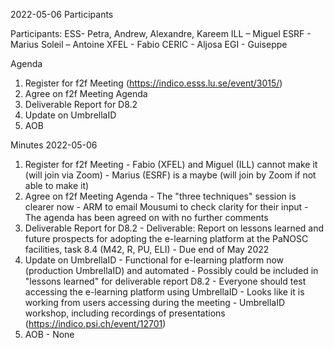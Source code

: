 

2022-05-06 Participants

Participants:
ESS- Petra, Andrew, Alexandre, Kareem
ILL – Miguel
ESRF - Marius
Soleil – Antoine
XFEL - Fabio
CERIC - Aljosa
EGI - Guiseppe

Agenda

  1.  Register for f2f Meeting (https://indico.esss.lu.se/event/3015/)
  2.  Agree on f2f Meeting Agenda
  3.  Deliverable Report for D8.2
  4.  Update on UmbrellaID
  5.  AOB

Minutes 2022-05-06

  1.  Register for f2f Meeting
    - Fabio (XFEL) and Miguel (ILL) cannot make it (will join via Zoom)
    - Marius (ESRF) is a maybe (will join by Zoom if not able to make it)
  3.  Agree on f2f Meeting Agenda
    - The "three techniques" session is clearer now
    - ARM to email Mousumi to check clarity for their input
    - The agenda has been agreed on with no further comments
  4.  Deliverable Report for D8.2
    - Deliverable: Report on lessons learned and future prospects for adopting the e-learning platform at the PaNOSC facilities, task 8.4 (M42, R, PU, ELI)
    - Due end of May 2022
  5. Update on UmbrellaID
    - Functional for e-learning platform now (production UmbrellaID) and automated
    - Possibly could be included in "lessons learned" for deliverable report D8.2
    - Everyone should test accessing the e-learning platform using UmbrellaID
    - Looks like it is working from users accessing during the meeting
    - UmbrellaID workshop, including recordings of presentations (https://indico.psi.ch/event/12701)
  6.  AOB
    - None
